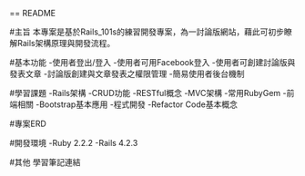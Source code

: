 == README

#主旨
本專案是基於Rails_101s的練習開發專案，為一討論版網站，藉此可初步瞭解Rails架構原理與開發流程。

#基本功能
  -使用者登出/登入
    -使用者可用Facebook登入
  -使用者可創建討論版與發表文章
    -討論版創建與文章發表之權限管理
  -簡易使用者後台機制

#學習課題
  -Rails架構
    -CRUD功能
    -RESTful概念
    -MVC架構
    -常用RubyGem
  -前端相關
    -Bootstrap基本應用
  -程式開發
    -Refactor Code基本概念

#專案ERD

#開發環境
  -Ruby 2.2.2
  -Rails 4.2.3

#其他
  學習筆記連結




